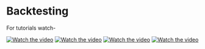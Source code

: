 # Backtesting

For tutorials watch-

[![Watch the video](https://img.youtube.com/vi/Xq6NHhuDFYs/hqdefault.jpg)](https://youtu.be/Xq6NHhuDFYs)
[![Watch the video](https://img.youtube.com/vi/vk9Yi0gLrO8/hqdefault.jpg)](https://youtu.be/vk9Yi0gLrO8)
[![Watch the video](https://img.youtube.com/vi/iCRozK5l9p4/hqdefault.jpg)](https://youtu.be/iCRozK5l9p4)
[![Watch the video](https://img.youtube.com/vi/LzR6nzIcFq8/hqdefault.jpg)](https://youtu.be/LzR6nzIcFq8)

